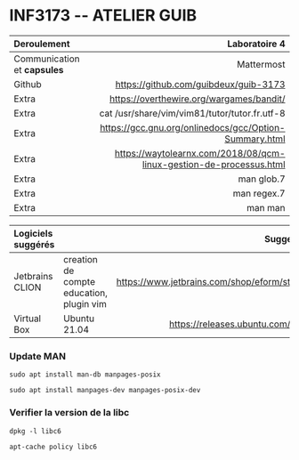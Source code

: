 # INF3173 -- ATELIER GUIB
|Deroulement|Laboratoire 4|
|:---|---:|
|Communication et **capsules**|Mattermost|
|Github|https://github.com/guibdeux/guib-3173|
|Extra|https://overthewire.org/wargames/bandit/|
|Extra|cat /usr/share/vim/vim81/tutor/tutor.fr.utf-8|
|Extra|https://gcc.gnu.org/onlinedocs/gcc/Option-Summary.html|
|Extra|https://waytolearnx.com/2018/08/qcm-linux-gestion-de-processus.html|
|Extra|man glob.7|
|Extra|man regex.7|
|Extra|man man|

|Logiciels suggérés| | Suggestions|
|:---|---|---:|
|Jetbrains CLION|creation de compte education, plugin vim|https://www.jetbrains.com/shop/eform/students|
|Virtual Box|Ubuntu 21.04|https://releases.ubuntu.com/21.04/|

### Update MAN
````
sudo apt install man-db manpages-posix
````
````
sudo apt install manpages-dev manpages-posix-dev
````

### Verifier la version de la libc
```
dpkg -l libc6
```
```
apt-cache policy libc6
```